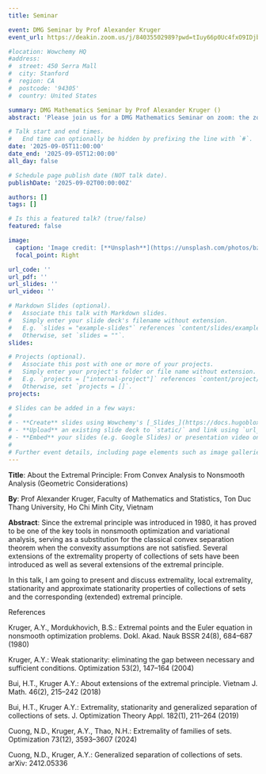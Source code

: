 ```yaml
---
title: Seminar

event: DMG Seminar by Prof Alexander Kruger
event_url: https://deakin.zoom.us/j/84035502989?pwd=tIuy66p0Uc4fxO9IDjbagAVDopJ3wu.1

#location: Wowchemy HQ
#address:
#  street: 450 Serra Mall
#  city: Stanford
#  region: CA
#  postcode: '94305'
#  country: United States

summary: DMG Mathematics Seminar by Prof Alexander Kruger ()
abstract: 'Please join us for a DMG Mathematics Seminar on zoom: the zoom link is <https://deakin.zoom.us/j/84035502989?pwd=tIuy66p0Uc4fxO9IDjbagAVDopJ3wu.1>'

# Talk start and end times.
#   End time can optionally be hidden by prefixing the line with `#`.
date: '2025-09-05T11:00:00'
date_end: '2025-09-05T12:00:00'
all_day: false

# Schedule page publish date (NOT talk date).
publishDate: '2025-09-02T00:00:00Z'

authors: []
tags: []

# Is this a featured talk? (true/false)
featured: false

image:
  caption: 'Image credit: [**Unsplash**](https://unsplash.com/photos/bzdhc5b3Bxs)'
  focal_point: Right

url_code: ''
url_pdf: ''
url_slides: ''
url_video: ''

# Markdown Slides (optional).
#   Associate this talk with Markdown slides.
#   Simply enter your slide deck's filename without extension.
#   E.g. `slides = "example-slides"` references `content/slides/example-slides.md`.
#   Otherwise, set `slides = ""`.
slides:

# Projects (optional).
#   Associate this post with one or more of your projects.
#   Simply enter your project's folder or file name without extension.
#   E.g. `projects = ["internal-project"]` references `content/project/deep-learning/index.md`.
#   Otherwise, set `projects = []`.
projects:

# Slides can be added in a few ways:
#
# - **Create** slides using Wowchemy's [_Slides_](https://docs.hugoblox.com/managing-content/#create-slides) feature and link using `slides` parameter in the front matter of the talk file
# - **Upload** an existing slide deck to `static/` and link using `url_slides` parameter in the front matter of the talk file
# - **Embed** your slides (e.g. Google Slides) or presentation video on this page using [shortcodes](https://docs.hugoblox.com/writing-markdown-latex/).
#
# Further event details, including page elements such as image galleries, can be added to the body of this page.
---
```


**Title**: About the Extremal Principle: From Convex Analysis to Nonsmooth Analysis (Geometric Considerations)

**By**: Prof Alexander Kruger, Faculty of Mathematics and Statistics, Ton Duc Thang University, Ho Chi
Minh City, Vietnam


**Abstract**:  Since the extremal principle was introduced in 1980, it has proved to be one of the key tools in nonsmooth optimization and variational analysis, serving as a substitution for the classical convex separation theorem when the convexity assumptions are not satisfied. Several extensions of
the extremality property of collections of sets have been introduced as well as several extensions of the extremal principle.

In this talk, I am going to present and discuss extremality, local extremality, stationarity and approximate stationarity properties of collections of sets and the corresponding (extended) extremal principle.

References

Kruger, A.Y., Mordukhovich, B.S.: Extremal points and the Euler equation in nonsmooth optimization problems. Dokl. Akad. Nauk BSSR 24(8), 684–687 (1980)

Kruger, A.Y.: Weak stationarity: eliminating the gap between necessary and sufficient conditions. Optimization 53(2), 147–164 (2004)

Bui, H.T., Kruger A.Y.: About extensions of the extremal principle. Vietnam J. Math. 46(2), 215–242 (2018)

Bui, H.T., Kruger A.Y.: Extremality, stationarity and generalized separation of collections of sets. J. Optimization Theory Appl. 182(1), 211–264 (2019)

Cuong, N.D., Kruger, A.Y., Thao, N.H.: Extremality of families of sets. Optimization 73(12), 3593–3607 (2024)

Cuong, N.D., Kruger, A.Y.: Generalized separation of collections of sets. arXiv: 2412.05336
